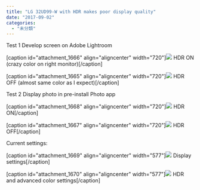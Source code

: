 ```yaml
---
title: "LG 32UD99-W with HDR makes poor display quality"
date: "2017-09-02"
categories: 
  - "未分類"
---
```


Test 1 Develop screen on Adobe Lightroom

\[caption id="attachment\_1666" align="aligncenter" width="720"\][![](https://blog.naotaco.com/wp-content/uploads/2017/08/01_HDR-ON-720x340.jpg)](https://blog.naotaco.com/wp-content/uploads/2017/08/01_HDR-ON.jpg) HDR ON (crazy color on right monitor)\[/caption\]

\[caption id="attachment\_1665" align="aligncenter" width="720"\][![](https://blog.naotaco.com/wp-content/uploads/2017/08/01_HDR-OFF-720x340.jpg)](https://blog.naotaco.com/wp-content/uploads/2017/08/01_HDR-OFF.jpg) HDR OFF (almost same color as I expect)\[/caption\]

Test 2 Display photo in pre-install Photo app

\[caption id="attachment\_1668" align="aligncenter" width="720"\][![](https://blog.naotaco.com/wp-content/uploads/2017/08/02_HDR-ON-720x539.jpg)](https://blog.naotaco.com/wp-content/uploads/2017/08/02_HDR-ON.jpg) HDR ON\[/caption\]

\[caption id="attachment\_1667" align="aligncenter" width="720"\][![](https://blog.naotaco.com/wp-content/uploads/2017/08/02_HDR-OFF-720x539.jpg)](https://blog.naotaco.com/wp-content/uploads/2017/08/02_HDR-OFF.jpg) HDR OFF\[/caption\]

Current settings:

\[caption id="attachment\_1669" align="aligncenter" width="577"\][![](https://blog.naotaco.com/wp-content/uploads/2017/08/display_setting-577x600.png)](https://blog.naotaco.com/wp-content/uploads/2017/08/display_setting.png) Display settings\[/caption\]

\[caption id="attachment\_1670" align="aligncenter" width="577"\][![](https://blog.naotaco.com/wp-content/uploads/2017/08/HDR_detail-577x600.png)](https://blog.naotaco.com/wp-content/uploads/2017/08/HDR_detail.png) HDR and advanced color settings\[/caption\]
